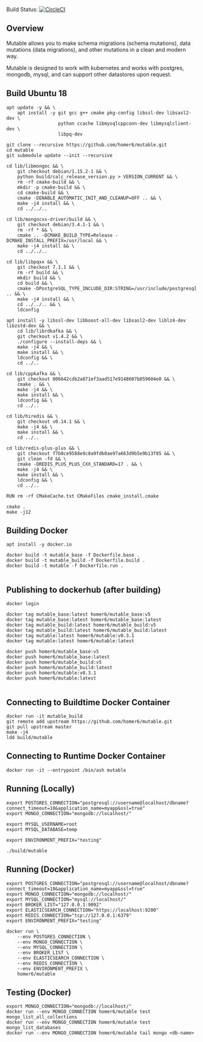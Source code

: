 
Build Status: [![CircleCI](https://circleci.com/gh/homer6/mutable.svg?style=svg)](https://circleci.com/gh/homer6/mutable)

Overview
--------

Mutable allows you to make schema migrations (schema mutations), data mutations (data migrations), and other mutations in a clean and modern way.

Mutable is designed to work with kubernetes and works with postgres, mongodb, mysql, and can support other datastores upon request.



Build Ubuntu 18
---------------

```
apt update -y && \
    apt install -y git gcc g++ cmake pkg-config libssl-dev libsasl2-dev \
                   python ccache libmysqlcppconn-dev libmysqlclient-dev \
                   libpq-dev

git clone --recursive https://github.com/homer6/mutable.git
cd mutable
git submodule update --init --recursive

cd lib/libmongoc && \
    git checkout debian/1.15.2-1 && \
    python build/calc_release_version.py > VERSION_CURRENT && \
    rm -rf cmake-build && \
    mkdir -p cmake-build && \
    cd cmake-build && \
    cmake -DENABLE_AUTOMATIC_INIT_AND_CLEANUP=OFF .. && \
    make -j4 install && \
    cd ../../..

cd lib/mongocxx-driver/build && \
    git checkout debian/3.4.1-1 && \
    rm -rf * && \
    cmake .. -DCMAKE_BUILD_TYPE=Release -DCMAKE_INSTALL_PREFIX=/usr/local && \
    make -j4 install && \
    cd ../../..

cd lib/libpqxx && \
    git checkout 7.1.1 && \
    rm -rf build && \
    mkdir build && \
    cd build && \
    cmake -DPostgreSQL_TYPE_INCLUDE_DIR:STRING=/usr/include/postgresql .. && \
    make -j4 install && \
    cd ../../.. && \
    ldconfig

apt install -y libssl-dev libboost-all-dev libsasl2-dev liblz4-dev libzstd-dev && \
    cd lib/librdkafka && \
    git checkout v1.4.2 && \
    ./configure --install-deps && \
    make -j4 && \
    make install && \
    ldconfig && \
    cd ../..

cd lib/cppkafka && \
    git checkout 006642cdb2a871ef3aad517e9148607b859604e0 && \
    cmake . && \
    make -j4 && \
    make install && \
    ldconfig && \
    cd ../..

cd lib/hiredis && \
    git checkout v0.14.1 && \
    make -j4 && \
    make install && \
    cd ../..

cd lib/redis-plus-plus && \
    git checkout f7b0ce9588e9c8a9fdb0ae97a663d9b5e9b13f85 && \
    git clean -fd && \
    cmake -DREDIS_PLUS_PLUS_CXX_STANDARD=17 . && \
    make -j4 && \
    make install && \
    ldconfig && \
    cd ../..

RUN rm -rf CMakeCache.txt CMakeFiles cmake_install.cmake

cmake .
make -j12
```


Building Docker
---------------

```
apt install -y docker.io

docker build -t mutable_base -f Dockerfile.base .
docker build -t mutable_build -f Dockerfile.build .
docker build -t mutable -f Dockerfile.run .


```

Publishing to dockerhub (after building)
----------------------------------------

```
docker login

docker tag mutable_base:latest homer6/mutable_base:v5
docker tag mutable_base:latest homer6/mutable_base:latest
docker tag mutable_build:latest homer6/mutable_build:v5
docker tag mutable_build:latest homer6/mutable_build:latest
docker tag mutable:latest homer6/mutable:v0.3.1
docker tag mutable:latest homer6/mutable:latest

docker push homer6/mutable_base:v5
docker push homer6/mutable_base:latest
docker push homer6/mutable_build:v5
docker push homer6/mutable_build:latest
docker push homer6/mutable:v0.3.1
docker push homer6/mutable:latest


```



Connecting to Buildtime Docker Container
--------------------------------------

```
docker run -it mutable_build
git remote add upstream https://github.com/homer6/mutable.git
git pull upstream master
make -j4
ldd build/mutable
```


Connecting to Runtime Docker Container
--------------------------------------

```
docker run -it --entrypoint /bin/ash mutable
```







Running (Locally)
-----------------

```
export POSTGRES_CONNECTION="postgresql://username@localhost/dbname?connect_timeout=10&application_name=myapp&ssl=true"
export MONGO_CONNECTION="mongodb://localhost/"

export MYSQL_USERNAME=root
export MYSQL_DATABASE=temp

export ENVIRONMENT_PREFIX="testing"

./build/mutable
```



Running (Docker)
----------------

```
export POSTGRES_CONNECTION="postgresql://username@localhost/dbname?connect_timeout=10&application_name=myapp&ssl=true"
export MONGO_CONNECTION="mongodb://localhost/"
export MYSQL_CONNECTION="mysql://localhost/"
export BROKER_LIST="127.0.0.1:9092"
export ELASTICSEARCH_CONNECTION="https://localhost:9200"
export REDIS_CONNECTION="tcp://127.0.0.1:6379"
export ENVIRONMENT_PREFIX="testing"

docker run \
    --env POSTGRES_CONNECTION \
    --env MONGO_CONNECTION \
    --env MYSQL_CONNECTION \
    --env BROKER_LIST \
    --env ELASTICSEARCH_CONNECTION \
    --env REDIS_CONNECTION \
    --env ENVIRONMENT_PREFIX \
    homer6/mutable
```


Testing (Docker)
----------------

```
export MONGO_CONNECTION="mongodb://localhost/"
docker run --env MONGO_CONNECTION homer6/mutable test mongo_list_all_collections
docker run --env MONGO_CONNECTION homer6/mutable test mongo_list_databases
docker run --env MONGO_CONNECTION homer6/mutable tail mongo <db-name>
```
